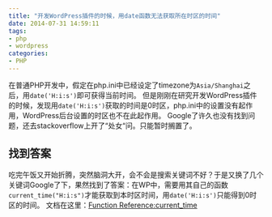 ```yaml
---
title: "开发WordPress插件的时候，用date函数无法获取所在时区的时间"
date: 2014-07-31 14:59:11
tags:
- php
- wordpress
categories:
- PHP
---
```

在普通PHP开发中，假定在php.ini中已经设定了timezone为`Asia/Shanghai`之后，用`date('H:i:s')`即可获得当前时间。
但是刚刚在研究开发WordPress插件的时候，发现用`date('H:i:s')`获取的时间是0时区，php.ini中的设置没有起作用，<!-- more -->WordPress后台设置的时区也不在此起作用。
Google了许久也没有找到问题，还去stackoverflow上开了“处女“问。只能暂时搁置了。

## 找到答案

吃完午饭又开始折腾，突然脑洞大开，会不会是搜索关键词不好？于是又换了几个关键词Google了下，果然找到了答案：在WP中，需要用其自己的函数`current_time("H:i:s")`才能获取到本时区时间，用`date('H:i:s')`只能得到0时区的时间。
文档在这里：[Function Reference:current_time](http://codex.wordpress.org/Function_Reference/current_time)
